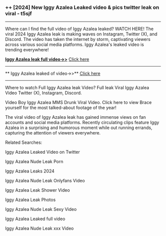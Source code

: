 ### ++ [2024] New  Iggy Azalea Leaked video & pics twitter leak on viral - t5sjf
----------

Where can I find the full video of  Iggy Azalea leaked? WATCH HERE! The viral 2024  Iggy Azalea leak is making waves on Instagram, Twitter (X), and Discord. The video has taken the internet by storm, captivating viewers across various social media platforms.  Iggy Azalea's leaked video is trending everywhere!


**[ Iggy Azalea leak full video->>](http://wildbook.top/wildbook8git)** [Click here](http://wildbook.top/wildbook8git)

----------


** Iggy Azalea leaked of video->>** [Click here](http://wildbook.top/wildbook8git)

----------


Where to watch Full  Iggy Azalea leak Video? Full leak Viral  Iggy Azalea Video Twitter (X), Instagram, Discord.

Video Boy  Iggy Azalea MMS Drunk Viral Video. Click here to view Brace yourself for the most talked-about footage of the year!

The viral video of  Iggy Azalea leak has gained immense views on fan accounts and social media platforms. Recently circulating clips feature  Iggy Azalea in a surprising and humorous moment while out running errands, capturing the attention of viewers everywhere.




Related Searches:

 Iggy Azalea Leaked Video on Twitter

 Iggy Azalea Nude Leak Porn

 Iggy Azalea Leaks 2024

 Iggy Azalea Nude Leak Onlyfans Video

 Iggy Azalea Leak Shower Video

 Iggy Azalea Leak Photos

 Iggy Azalea Nude Leak Sexy Video

 Iggy Azalea Leaked full video

 Iggy Azalea Nude Leak xxx Video

